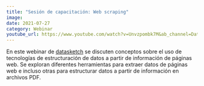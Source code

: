 ```yaml
---
title: "Sesión de capacitación: Web scraping"
image: 
date: 2021-07-27
category: Webinar
youtube_url: https://www.youtube.com/watch?v=Unvzpombk7M&ab_channel=Datasketch
---
```


En este webinar de [datasketch](http://datasketch.co) se discuten conceptos sobre el uso de tecnologías de estructuración de datos a partir de información de páginas web. Se exploran diferentes herramientas para extraer datos de páginas web e incluso otras para estructurar datos a partir de información en archivos PDF. 

